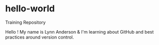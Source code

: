 # hello-world
Training Repository

Hello ! My name is Lynn Anderson & I'm learning about GitHub and best practices around version control. 
